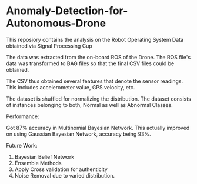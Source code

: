 # Anomaly-Detection-for-Autonomous-Drone
This reposiory contains the analysis on the Robot Operating System Data obtained via Signal Processing Cup

The data was extracted from the on-board ROS of the Drone. The ROS file's data was transformed to BAG files so that the final CSV files could be obtained.

The CSV thus obtained several features that denote the sensor readings. This includes accelerometer value, GPS velocity, etc. 

The dataset is shuffled for normalizing the distribution. The dataset consists of instances belonging to both, Normal as well as Abnormal Classes. 

Performance:

Got 87% accuracy in Multinomial Bayesian Network.
This actually improved on using Gaussian Bayesian Network, accuracy being 93%.

Future Work:
1. Bayesian Belief Network
2. Ensemble Methods
3. Apply Cross validation for authenticity
4. Noise Removal due to varied distribution.
